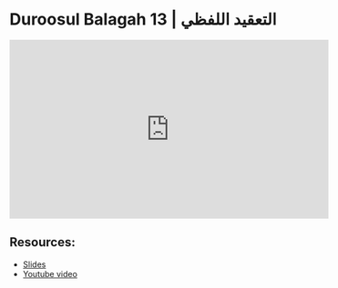 # Duroosul Balagah 13 | التعقيد اللفظي
                
<iframe width="560" height="315" src="https://www.youtube-nocookie.com/embed/rv2f0P3-n8E?start=0" frameborder="0" allow="accelerometer; autoplay; encrypted-media; gyroscope; picture-in-picture" allowfullscreen="allowfullscreen">
</iframe><BR>

## Resources:
- [Slides](https://github.com/arshare/resources_balagha_pdfs)
- [Youtube video](https://www.youtube.com/watch?v=rv2f0P3-n8E&list=PLzn0qdi6JpdvvXVuJ7kIusNquSxeyKJvc)

